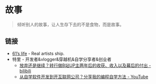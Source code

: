 # 故事

> 倾听别人的故事，让人生存下去的不是食物，而是故事。

## 链接

- [61’s life](http://61.life/) - Real artists ship.
- 特里 - 开发者&vlogger&穿越机&自学分享者&创业者
    - [放弃还是继续？转行做B站UP主两年后的收获、收入以及幕后的付出 - bilibili](https://www.bilibili.com/video/BV1NJ41147yz)
    - [从自学软件开发到开互联网公司？分享我的编程自学方法 - YouTube](https://www.youtube.com/watch?v=WlHlTvUlyX4)
